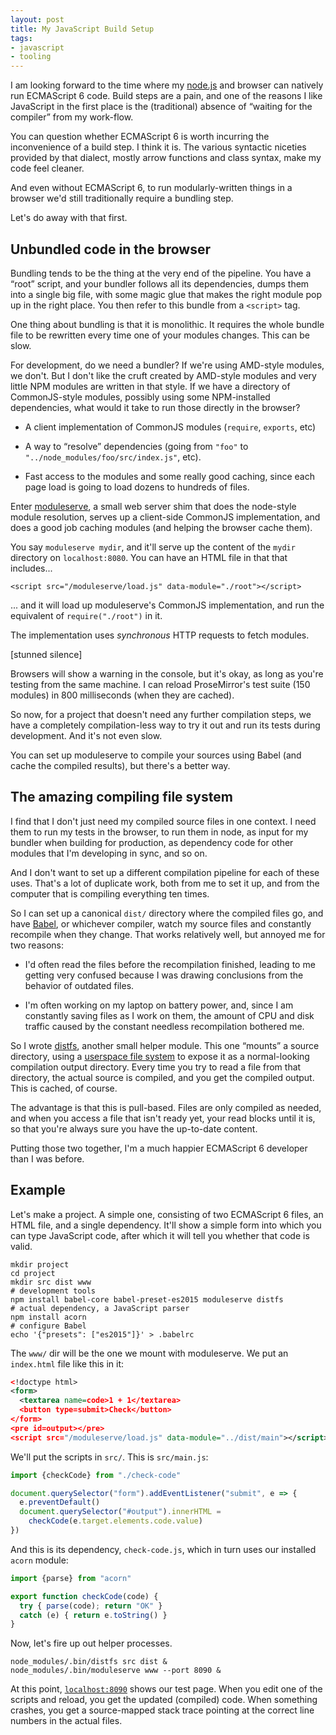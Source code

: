 ```yaml
---
layout: post
title: My JavaScript Build Setup
tags:
- javascript
- tooling
---
```


I am looking forward to the time where my
[node.js](https://nodejs.org/) and browser can natively run ECMAScript
6 code. Build steps are a pain, and one of the reasons I like
JavaScript in the first place is the (traditional) absence of “waiting
for the compiler” from my work-flow.

You can question whether ECMAScript 6 is worth incurring the
inconvenience of a build step. I think it is. The various syntactic
niceties provided by that dialect, mostly arrow functions and class
syntax, make my code feel cleaner.

And even without ECMAScript 6, to run modularly-written things in a
browser we'd still traditionally require a bundling step.

Let's do away with that first.

## Unbundled code in the browser

Bundling tends to be the thing at the very end of the pipeline. You
have a “root” script, and your bundler follows all its dependencies,
dumps them into a single big file, with some magic glue that makes the
right module pop up in the right place. You then refer to this bundle
from a `<script>` tag.

One thing about bundling is that it is monolithic. It requires the
whole bundle file to be rewritten every time one of your modules
changes. This can be slow.

For development, do we need a bundler? If we're using AMD-style
modules, we don't. But I don't like the cruft created by AMD-style
modules and very little NPM modules are written in that style. If we
have a directory of CommonJS-style modules, possibly using some
NPM-installed dependencies, what would it take to run those directly
in the browser?

 * A client implementation of CommonJS modules (`require`, `exports`,
   etc)

 * A way to “resolve” dependencies (going from `"foo"` to
   `"../node_modules/foo/src/index.js"`, etc).

 * Fast access to the modules and some really good caching, since each
   page load is going to load dozens to hundreds of files.

Enter [moduleserve](https://github.com/marijnh/moduleserve), a small
web server shim that does the node-style module resolution, serves up
a client-side CommonJS implementation, and does a good job caching
modules (and helping the browser cache them).

You say `moduleserve mydir`, and it'll serve up the content of the
`mydir` directory on `localhost:8080`. You can have an HTML file in
that that includes...

    <script src="/moduleserve/load.js" data-module="./root"></script>

... and it will load up moduleserve's CommonJS implementation, and run
the equivalent of `require("./root")` in it.

The implementation uses _synchronous_ HTTP requests to fetch modules.

[stunned silence]

Browsers will show a warning in the console, but it's okay, as long as
you're testing from the same machine. I can reload ProseMirror's test
suite (150 modules) in 800 milliseconds (when they are cached).

So now, for a project that doesn't need any further compilation steps,
we have a completely compilation-less way to try it out and run its
tests during development. And it's not even slow.

You can set up moduleserve to compile your sources using Babel (and
cache the compiled results), but there's a better way.

## The amazing compiling file system

I find that I don't just need my compiled source files in one context.
I need them to run my tests in the browser, to run them in node, as
input for my bundler when building for production, as dependency code
for other modules that I'm developing in sync, and so on.

And I don't want to set up a different compilation pipeline for each
of these uses. That's a lot of duplicate work, both from me to set it
up, and from the computer that is compiling everything ten times.

So I can set up a canonical `dist/` directory where the compiled files
go, and have [Babel](http://babeljs.io/), or whichever compiler, watch
my source files and constantly recompile when they change. That works
relatively well, but annoyed me for two reasons:

 * I'd often read the files before the recompilation finished, leading
   to me getting very confused because I was drawing conclusions from
   the behavior of outdated files.

 * I'm often working on my laptop on battery power, and, since I am
   constantly saving files as I work on them, the amount of CPU and
   disk traffic caused by the constant needless recompilation bothered
   me.

So I wrote [distfs](https://github.com/marijnh/distfs), another small
helper module. This one “mounts” a source directory, using a
[userspace file system](https://en.wikipedia.org/wiki/Filesystem_in_Userspace)
to expose it as a normal-looking compilation output directory. Every
time you try to read a file from that directory, the actual source is
compiled, and you get the compiled output. This is cached, of course.

The advantage is that this is pull-based. Files are only compiled as
needed, and when you access a file that isn't ready yet, your read
blocks until it is, so that you're always sure you have the up-to-date
content.

Putting those two together, I'm a much happier ECMAScript 6 developer
than I was before.

## Example

Let's make a project. A simple one, consisting of two ECMAScript 6
files, an HTML file, and a single dependency. It'll show a simple form
into which you can type JavaScript code, after which it will tell you
whether that code is valid.

    mkdir project
    cd project
    mkdir src dist www
    # development tools
    npm install babel-core babel-preset-es2015 moduleserve distfs
    # actual dependency, a JavaScript parser
    npm install acorn
    # configure Babel
    echo '{"presets": ["es2015"]}' > .babelrc

The `www/` dir will be the one we mount with moduleserve. We put an
`index.html` file like this in it:

```xml
<!doctype html>
<form>
  <textarea name=code>1 + 1</textarea>
  <button type=submit>Check</button>
</form>
<pre id=output></pre>
<script src="/moduleserve/load.js" data-module="../dist/main"></script>
```

We'll put the scripts in `src/`. This is `src/main.js`:

```javascript
import {checkCode} from "./check-code"

document.querySelector("form").addEventListener("submit", e => {
  e.preventDefault()
  document.querySelector("#output").innerHTML =
    checkCode(e.target.elements.code.value)
})
```

And this is its dependency, `check-code.js`, which in turn uses our
installed `acorn` module:

```javascript
import {parse} from "acorn"

export function checkCode(code) {
  try { parse(code); return "OK" }
  catch (e) { return e.toString() }
}
```

Now, let's fire up out helper processes.

    node_modules/.bin/distfs src dist &
    node_modules/.bin/moduleserve www --port 8090 &

At this point, [`localhost:8090`](http://localhost:8090/) shows our
test page. When you edit one of the scripts and reload, you get the
updated (compiled) code. When something crashes, you get a
source-mapped stack trace pointing at the correct line numbers in the
actual files.
